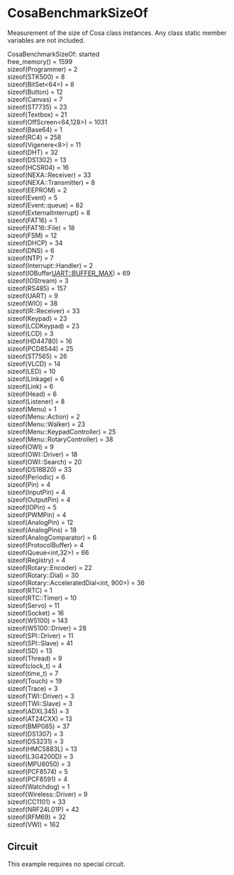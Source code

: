 CosaBenchmarkSizeOf
===================

Measurement of the size of Cosa class instances. Any class static
member variables are not included. 

CosaBenchmarkSizeOf: started   
free_memory() = 1599   
sizeof(Programmer) = 2   
sizeof(STK500) = 8   
sizeof(BitSet<64>) = 8   
sizeof(Button) = 12   
sizeof(Canvas) = 7   
sizeof(ST7735) = 23   
sizeof(Textbox) = 21   
sizeof(OffScreen<64,128>) = 1031   
sizeof(Base64) = 1   
sizeof(RC4) = 258   
sizeof(Vigenere<8>) = 11   
sizeof(DHT) = 32   
sizeof(DS1302) = 13   
sizeof(HCSR04) = 16   
sizeof(NEXA::Receiver) = 33   
sizeof(NEXA::Transmitter) = 8   
sizeof(EEPROM) = 2   
sizeof(Event) = 5   
sizeof(Event::queue) = 82   
sizeof(ExternalInterrupt) = 8   
sizeof(FAT16) = 1   
sizeof(FAT16::File) = 18   
sizeof(FSM) = 12   
sizeof(DHCP) = 34   
sizeof(DNS) = 6   
sizeof(NTP) = 7   
sizeof(Interrupt::Handler) = 2   
sizeof(IOBuffer<UART::BUFFER_MAX>) = 69   
sizeof(IOStream) = 3   
sizeof(RS485) = 157   
sizeof(UART) = 9   
sizeof(WIO) = 38   
sizeof(IR::Receiver) = 33   
sizeof(Keypad) = 23   
sizeof(LCDKeypad) = 23   
sizeof(LCD) = 3   
sizeof(HD44780) = 16   
sizeof(PCD8544) = 25   
sizeof(ST7565) = 26   
sizeof(VLCD) = 14   
sizeof(LED) = 10   
sizeof(Linkage) = 6   
sizeof(Link) = 6   
sizeof(Head) = 6   
sizeof(Listener<int>) = 8   
sizeof(Menu) = 1   
sizeof(Menu::Action) = 2   
sizeof(Menu::Walker) = 23   
sizeof(Menu::KeypadController) = 25   
sizeof(Menu::RotaryController) = 38   
sizeof(OWI) = 9   
sizeof(OWI::Driver) = 18   
sizeof(OWI::Search) = 20   
sizeof(DS18B20) = 33   
sizeof(Periodic) = 6   
sizeof(Pin) = 4   
sizeof(InputPin) = 4   
sizeof(OutputPin) = 4   
sizeof(IOPin) = 5   
sizeof(PWMPin) = 4   
sizeof(AnalogPin) = 12   
sizeof(AnalogPins) = 18   
sizeof(AnalogComparator) = 6   
sizeof(ProtocolBuffer) = 4   
sizeof(Queue<int,32>) = 66   
sizeof(Registry) = 4   
sizeof(Rotary::Encoder) = 22   
sizeof(Rotary::Dial<int>) = 30   
sizeof(Rotary::AcceleratedDial<int, 900>) = 36   
sizeof(RTC) = 1   
sizeof(RTC::Timer) = 10   
sizeof(Servo) = 11   
sizeof(Socket) = 16   
sizeof(W5100) = 143   
sizeof(W5100::Driver) = 28   
sizeof(SPI::Driver) = 11   
sizeof(SPI::Slave) = 41   
sizeof(SD) = 13   
sizeof(Thread) = 9   
sizeof(clock_t) = 4   
sizeof(time_t) = 7   
sizeof(Touch) = 19   
sizeof(Trace) = 3   
sizeof(TWI::Driver) = 3   
sizeof(TWI::Slave) = 3   
sizeof(ADXL345) = 3   
sizeof(AT24CXX) = 13   
sizeof(BMP085) = 37   
sizeof(DS1307) = 3   
sizeof(DS3231) = 3   
sizeof(HMC5883L) = 13   
sizeof(L3G4200D) = 3   
sizeof(MPU6050) = 3   
sizeof(PCF8574) = 5   
sizeof(PCF8591) = 4   
sizeof(Watchdog) = 1   
sizeof(Wireless::Driver) = 9   
sizeof(CC1101) = 33   
sizeof(NRF24L01P) = 42   
sizeof(RFM69) = 32   
sizeof(VWI) = 162   
   
Circuit
-------
This example requires no special circuit. 




